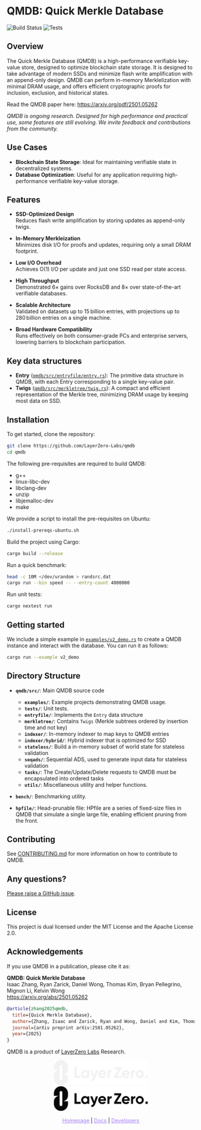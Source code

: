 # QMDB: Quick Merkle Database

![Build Status](https://github.com/LayerZero-Labs/qmdb/actions/workflows/build.yml/badge.svg)
![Tests](https://github.com/LayerZero-Labs/qmdb/actions/workflows/tests.yml/badge.svg)

## Overview

The Quick Merkle Database (QMDB) is a high-performance verifiable key-value store, designed to optimize blockchain state storage.
It is designed to take advantage of modern SSDs and minimize flash write amplification with an append-only design.
QMDB can perform in-memory Merklelization with minimal DRAM usage, and offers efficient cryptographic proofs for inclusion, exclusion, and historical states.

Read the QMDB paper here: <https://arxiv.org/pdf/2501.05262>

*QMDB is ongoing research. Designed for high performance and practical use, some features are still evolving. We invite feedback and contributions from the community.*

## Use Cases

- **Blockchain State Storage**: Ideal for maintaining verifiable state in decentralized systems.
- **Database Optimization**: Useful for any application requiring high-performance verifiable key-value storage.

## Features

- **SSD-Optimized Design**  
  Reduces flash write amplification by storing updates as append-only twigs.

- **In-Memory Merkleization**  
  Minimizes disk I/O for proofs and updates, requiring only a small DRAM footprint.

- **Low I/O Overhead**  
  Achieves O(1) I/O per update and just one SSD read per state access.

- **High Throughput**  
  Demonstrated 6× gains over RocksDB and 8× over state-of-the-art verifiable databases.

- **Scalable Architecture**  
  Validated on datasets up to 15 billion entries, with projections up to 280 billion entries on a single machine.

- **Broad Hardware Compatibility**  
  Runs effectively on both consumer-grade PCs and enterprise servers, lowering barriers to blockchain participation.

## Key data structures

- **Entry** ([`qmdb/src/entryfile/entry.rs`](qmdb/src/entryfile/entry.rs)): The primitive data structure in QMDB, with each Entry corresponding to a single key-value pair.
- **Twigs** ([`qmdb/src/merkletree/twig.rs`](qmdb/src/merkletree/twig.rs)): A compact and efficient representation of the Merkle tree, minimizing DRAM usage by keeping most data on SSD.

## Installation

To get started, clone the repository:

```bash
git clone https://github.com/LayerZero-Labs/qmdb
cd qmdb
```

The following pre-requisites are required to build QMDB:

- g++
- linux-libc-dev
- libclang-dev
- unzip
- libjemalloc-dev
- make

We provide a script to install the pre-requisites on Ubuntu:

```bash
./install-prereqs-ubuntu.sh
```

Build the project using Cargo:

```bash
cargo build --release
```

Run a quick benchmark:

```bash
head -c 10M </dev/urandom > randsrc.dat
cargo run --bin speed -- --entry-count 4000000
```

Run unit tests:

```bash
cargo nextest run
```

## Getting started

We include a simple example in [`examples/v2_demo.rs`](qmdb/examples/v2_demo.rs) to create a QMDB instance and interact with the database. You can run it as follows:

```bash
cargo run --example v2_demo
```

## Directory Structure

- **`qmdb/src/`**: Main QMDB source code
  - **`examples/`**: Example projects demonstrating QMDB usage.
  - **`tests/`**: Unit tests.
  - **`entryfile/`**: Implements the `Entry` data structure
  - **`merkletree/`**: Contains `Twigs` (Merkle subtrees ordered by insertion time and not key)
  - **`indexer/`**: In-memory indexer to map keys to QMDB entries
  - **`indexer/hybrid/`**: Hybrid indexer that is optimized for SSD
  - **`stateless/`**: Build a in-memory subset of world state for stateless validation
  - **`seqads/`**: Sequential ADS, used to generate input data for stateless validation
  - **`tasks/`**: The Create/Update/Delete requests to QMDB must be encapsulated into ordered tasks
  - **`utils/`**: Miscellaneous utility and helper functions.

- **`bench/`**: Benchmarking utility.
- **`hpfile/`**: Head-prunable file: HPfile are a series of fixed-size files in QMDB that simulate a single large file, enabling efficient pruning from the front.

## Contributing

See [CONTRIBUTING.md](CONTRIBUTING.md) for more information on how to contribute to QMDB.

## Any questions?

[Please raise a GitHub issue](https://github.com/LayerZero-Labs/qmdb/issues/new).

## License

This project is dual licensed under the MIT License and the Apache License 2.0.

## Acknowledgements

If you use QMDB in a publication, please cite it as:

**QMDB: Quick Merkle Database**<br>
Isaac Zhang, Ryan Zarick, Daniel Wong, Thomas Kim, Bryan Pellegrino, Mignon Li, Kelvin Wong<br>
<https://arxiv.org/abs/2501.05262>

```bibtex
@article{zhang2025qmdb,
  title={Quick Merkle Database},
  author={Zhang, Isaac and Zarick, Ryan and Wong, Daniel and Kim, Thomas and Pellegrino, Bryan and Li, Mignon and Wong, Kelvin},
  journal={arXiv preprint arXiv:2501.05262},
  year={2025}
}
```

QMDB is a product of [LayerZero Labs](https://layerzero.network) Research.

<!-- markdownlint-disable MD033 -->
<p align="center">
  <a href="https://layerzero.network#gh-dark-mode-only">
    <img alt="LayerZero" style="width: 50%" src="https://github.com/LayerZero-Labs/devtools/raw/main/assets/logo-dark.svg#gh-dark-mode-only"/>
  </a>  
  <a href="https://layerzero.network#gh-light-mode-only">
    <img alt="LayerZero" style="width: 50%" src="https://github.com/LayerZero-Labs/devtools/raw/main/assets/logo-light.svg#gh-light-mode-only"/>
  </a>
</p>

<p align="center">
  <a href="https://layerzero.network" style="color: #a77dff">Homepage</a> | <a href="https://docs.layerzero.network/" style="color: #a77dff">Docs</a> | <a href="https://layerzero.network/developers" style="color: #a77dff">Developers</a>
</p>
